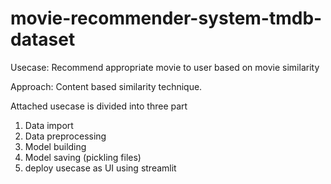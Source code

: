 # movie-recommender-system-tmdb-dataset
Usecase:  Recommend appropriate movie to user based on movie similarity 

Approach: Content based similarity technique.

Attached usecase is divided into three part
1. Data import
2. Data preprocessing 
3. Model building 
4. Model saving (pickling files)
5. deploy usecase as UI using streamlit
